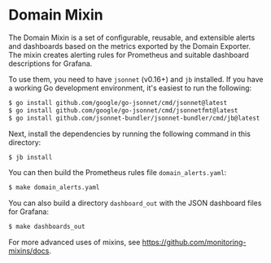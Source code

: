 # Domain Mixin

The Domain Mixin is a set of configurable, reusable, and extensible alerts and
dashboards based on the metrics exported by the Domain Exporter. The mixin
creates alerting rules for Prometheus and suitable dashboard descriptions for
Grafana.

To use them, you need to have `jsonnet` (v0.16+) and `jb` installed. If you
have a working Go development environment, it's easiest to run the following:
```bash
$ go install github.com/google/go-jsonnet/cmd/jsonnet@latest
$ go install github.com/google/go-jsonnet/cmd/jsonnetfmt@latest
$ go install github.com/jsonnet-bundler/jsonnet-bundler/cmd/jb@latest
```

Next, install the dependencies by running the following command in this
directory:
```bash
$ jb install
```

You can then build the Prometheus rules file `domain_alerts.yaml`:
```bash
$ make domain_alerts.yaml
```

You can also build a directory `dashboard_out` with the JSON dashboard files
for Grafana:
```bash
$ make dashboards_out
```

For more advanced uses of mixins, see
https://github.com/monitoring-mixins/docs.

